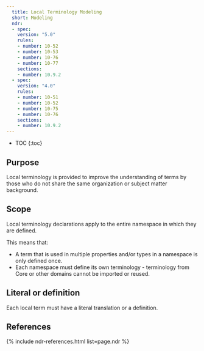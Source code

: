 ```yaml
---
  title: Local Terminology Modeling
  short: Modeling
  ndr:
  - spec:
    version: "5.0"
    rules:
    - number: 10-52
    - number: 10-53
    - number: 10-76
    - number: 10-77
    sections:
    - number: 10.9.2
  - spec:
    version: "4.0"
    rules:
    - number: 10-51
    - number: 10-52
    - number: 10-75
    - number: 10-76
    sections:
    - number: 10.9.2
---
```


- TOC
{:toc}

## Purpose

Local terminology is provided to improve the understanding of terms by those who do not share the same organization or subject matter background.

## Scope

Local terminology declarations apply to the entire namespace in which they are defined.

This means that:

- A term that is used in multiple properties and/or types in a namespace is only defined once.
- Each namespace must define its own terminology - terminology from Core or other domains cannot be imported or reused.

## Literal or definition

Each local term must have a literal translation or a definition.

## References

{% include ndr-references.html list=page.ndr %}
